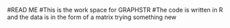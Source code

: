 #READ ME 
#This is the work space for GRAPHSTR 
#The code is written in R and the data is in the form of a matrix trying something new 
